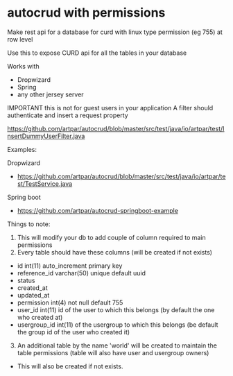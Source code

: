 # autocrud with permissions
Make rest api for a database for curd with linux type permission (eg 755) at row level

Use this to expose CURD api for all the tables in your database

Works with
- Dropwizard
- Spring
- any other jersey server


IMPORTANT
this is not for guest users in your application
A filter should authenticate and insert a request property 

https://github.com/artpar/autocrud/blob/master/src/test/java/io/artpar/test/InsertDummyUserFilter.java

Examples:

Dropwizard
- https://github.com/artpar/autocrud/blob/master/src/test/java/io/artpar/test/TestService.java

Spring boot
- https://github.com/artpar/autocrud-springboot-example


Things to note:

1. This will modify your db to add couple of column required to main permissions
2. Every table should have these columns (will be created if not exists)
- id int(11) auto_increment primary key
- reference_id varchar(50) unique default uuid
- status
- created_at
- updated_at
- permission int(4) not null default 755
- user_id int(11) id of the user to which this belongs (by default the one who created at)
- usergroup_id int(11) of the usergroup to which this belongs (be default the group id of the user who created it)

3. An additional table by the name 'world' will be created to maintain the table permissions (table will also have user and usergroup owners)
- This will also be created if not exists.